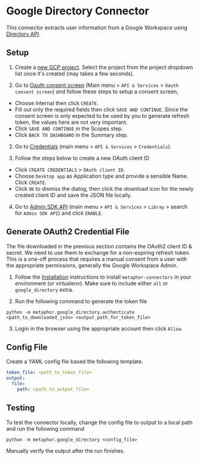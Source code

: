 # Google Directory Connector

This connector extracts user information from a Google Workspace using [Directory API](https://developers.google.com/admin-sdk/directory).

## Setup

1. Create a [new GCP project](https://support.google.com/googleapi/answer/6251787?hl=en#zippy=%2Ccreate-a-project). Select the project from the project dropdown list once it's created (may takes a few seconds).

2. Go to [Oauth consent screen](https://console.cloud.google.com/apis/credentials/consent) (Main menu > `API & Services` > `Oauth consent screen`) and follow these steps to setup a consent screen,
- Choose Internal then click `CREATE`.
- Fill out only the required fields then click `SAVE AND CONTINUE`. Since the consent screen is only expected to be used by you to generate refresh token, the values here are not very important.
- Click `SAVE AND CONTINUE` in the Scopes step.
- Click `BACK TO DASHBOARD` in the Summary step.

2. Go to [Credentials](https://console.cloud.google.com/apis/credentials) (main menu > `API & Services` > `Credentials`).

3. Follow the steps below to create a new OAuth client ID
- Click `CREATE CREDENTIALS` > `OAuth client ID`.
- Choose `Desktop app` as Application type and provide a sensible Name. Click `CREATE`.
- Click `OK` to dismiss the dialog, then click the download icon for the newly created client ID and save the JSON file locally.

4. Go to [Admin SDK API](https://console.cloud.google.com/apis/library/admin.googleapis.com) (main menu > `API & Services` > `Libray` > search for `Admin SDK API`) and click `ENABLE`.

## Generate OAuth2 Credential File

The file downloaded in the previous section contains the OAuth2 client ID & secret. We need to use them to exchange for a non-expiring refresh token. This is a one-off process that requires a manual consent from a user with the appropriate permissions, generally the Google Workspace Admin.

1. Follow the [Installation](../../README.md) instructions to install `metaphor-connectors` in your environment (or virtualenv). Make sure to include either `all` or `google_directory` extra.

2. Run the following command to generate the token file

```text
python -m metaphor.google_directory.authenticate <path_to_downloaded_json> <output_path_for_token_file>
``` 

3. Login in the browser using the appropriate account then click `Allow`.

## Config File

Create a YAML config file based the following template.

```yaml
token_file: <path_to_token_file>
output:
  file:
    path: <path_to_output_file>
```

## Testing

To test the connector locally, change the config file to output to a local path and run the following command

```
python -m metaphor.google_directory <config_file>
```

Manually verify the output after the run finishes.
